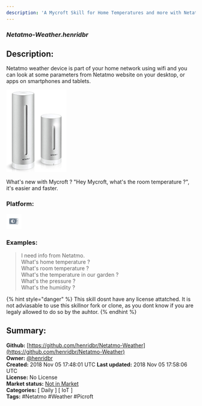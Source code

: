```yaml
---
description: 'A Mycroft Skill for Home Temperatures and more with Netatmo'
---
```


### _Netatmo-Weather.henridbr_  
## Description:  
Netatmo weather device is part of your home network using wifi and you can look at some parameters from Netatmo website on your desktop, or apps on smartphones and tablets.

[![Netatmo_weather station](https://raw.githubusercontent.com/henridbr/Netatmo-Weather/master/images/Netatmo-device.png
)](https://www.netatmo.com/en-US/product/weather/)

What's new with Mycroft ? "Hey Mycroft, what's the room temperature ?", it's easier and faster.  
  
  
### Platform:  
 ![Picroft](../.gitbook/assets/picroft-icon.png)   
### Examples:  
> I need info from Netatmo.  
> What's home temperature ?  
> What's room temperature ?  
> What's the temperature in our garden ?  
> What's the pressure ?  
> What's the humidity ?  
  
{% hint style="danger" %}
This skill dosnt have any license attatched. It is not adviasable to use this skillnor fork or clone, as you dont know if you are legaly allowed to do so by the auhtor.
{% endhint %}
  
## Summary:  
**Github:** [https://github.com/henridbr/Netatmo-Weather](https://github.com/henridbr/Netatmo-Weather)  
**Owner:** [@henridbr](https://github.com/henridbr)  
**Created:** 2018 Nov 05 17:48:01 UTC  **Last updated:** 2018 Nov 05 17:58:06 UTC  
**License:** No License  
**Market status:** [Not in Market](https://market.mycroft.ai/skill/)  
**Categories:** [ Daily ] [ IoT ]   
**Tags:** \#Netatmo \#Weather \#Picroft   
